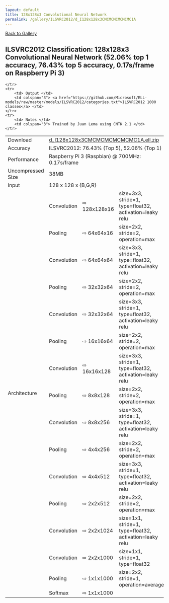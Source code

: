 ```yaml
---
layout: default
title: 128x128x3 Convolutional Neural Network
permalink: /gallery/ILSVRC2012/d_I128x128x3CMCMCMCMCMCMC1A
---
```


[Back to Gallery](/ELL/gallery)

## ILSVRC2012 Classification: 128x128x3 Convolutional Neural Network (52.06% top 1 accuracy, 76.43% top 5 accuracy, 0.17s/frame on Raspberry Pi 3)

<table>
    <tr>
        <td> Download </td>
        <td colspan="3"> <a href="https://github.com/Microsoft/ELL-models/raw/master/models/ILSVRC2012/d_I128x128x3CMCMCMCMCMCMC1A/d_I128x128x3CMCMCMCMCMCMC1A.ell.zip">d_I128x128x3CMCMCMCMCMCMC1A.ell.zip</a></td>
    </tr>
    <tr>
        <td> Accuracy </td>
        <td colspan="3"> ILSVRC2012: 76.43% (Top 5), 52.06% (Top 1) </td>
    </tr>
    <tr>
        <td> Performance </td>
        <td colspan="3"> Raspberry Pi 3 (Raspbian) @ 700MHz: 0.17s/frame</td>
    </tr>
    <tr>
        <td> Uncompressed Size </td>
        <td colspan="3"> 38MB </td>
    </tr>
    <tr>
        <td> Input </td>
        <td colspan="3"> 128 x 128 x {B,G,R} </td>
    </tr>
    <tr>
        <td rowspan="17"> Architecture </td>
        <tr>
	<td>Convolution</td>
	<td>&#8680; 128x128x16</td>
	<td>size=3x3, stride=1, type=float32, activation=leaky relu</td>
</tr>
<tr>
	<td>Pooling</td>
	<td>&#8680; 64x64x16</td>
	<td>size=2x2, stride=2, operation=max</td>
</tr>
<tr>
	<td>Convolution</td>
	<td>&#8680; 64x64x64</td>
	<td>size=3x3, stride=1, type=float32, activation=leaky relu</td>
</tr>
<tr>
	<td>Pooling</td>
	<td>&#8680; 32x32x64</td>
	<td>size=2x2, stride=2, operation=max</td>
</tr>
<tr>
	<td>Convolution</td>
	<td>&#8680; 32x32x64</td>
	<td>size=3x3, stride=1, type=float32, activation=leaky relu</td>
</tr>
<tr>
	<td>Pooling</td>
	<td>&#8680; 16x16x64</td>
	<td>size=2x2, stride=2, operation=max</td>
</tr>
<tr>
	<td>Convolution</td>
	<td>&#8680; 16x16x128</td>
	<td>size=3x3, stride=1, type=float32, activation=leaky relu</td>
</tr>
<tr>
	<td>Pooling</td>
	<td>&#8680; 8x8x128</td>
	<td>size=2x2, stride=2, operation=max</td>
</tr>
<tr>
	<td>Convolution</td>
	<td>&#8680; 8x8x256</td>
	<td>size=3x3, stride=1, type=float32, activation=leaky relu</td>
</tr>
<tr>
	<td>Pooling</td>
	<td>&#8680; 4x4x256</td>
	<td>size=2x2, stride=2, operation=max</td>
</tr>
<tr>
	<td>Convolution</td>
	<td>&#8680; 4x4x512</td>
	<td>size=3x3, stride=1, type=float32, activation=leaky relu</td>
</tr>
<tr>
	<td>Pooling</td>
	<td>&#8680; 2x2x512</td>
	<td>size=2x2, stride=2, operation=max</td>
</tr>
<tr>
	<td>Convolution</td>
	<td>&#8680; 2x2x1024</td>
	<td>size=1x1, stride=1, type=float32, activation=leaky relu</td>
</tr>
<tr>
	<td>Convolution</td>
	<td>&#8680; 2x2x1000</td>
	<td>size=1x1, stride=1, type=float32</td>
</tr>
<tr>
	<td>Pooling</td>
	<td>&#8680; 1x1x1000</td>
	<td>size=2x2, stride=1, operation=average</td>
</tr>
<tr>
	<td>Softmax</td>
	<td>&#8680; 1x1x1000</td>
	<td></td>
</tr>

    </tr>
    <tr>
        <td> Output </td>
        <td colspan="3"> <a href="https://github.com/Microsoft/ELL-models/raw/master/models/ILSVRC2012/categories.txt">ILSVRC2012 1000 classes</a> </td>
    </tr>
    <tr>
        <td> Notes </td>
        <td colspan="3"> Trained by Juan Lema using CNTK 2.1 </td>
    </tr>
</table>

